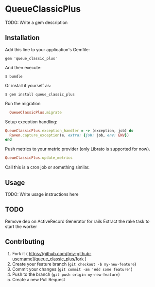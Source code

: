 # QueueClassicPlus

TODO: Write a gem description

## Installation

Add this line to your application's Gemfile:

    gem 'queue_classic_plus'

And then execute:

    $ bundle

Or install it yourself as:

    $ gem install queue_classic_plus

Run the migration

```ruby
  QueueClassicPlus.migrate
```

Setup exception handling:

```ruby
QueueClassicPlus.exception_handler = -> (exception, job) do
  Raven.capture_exception(e, extra: {job: job, env: ENV})
end
```

Push metrics to your metric provider (only Librato is supported for now).

```ruby
QueueClassicPlus.update_metrics
```

Call this is a cron job or something similar.

## Usage

TODO: Write usage instructions here

## TODO

Remove dep on ActiveRecord
Generator for rails
Extract the rake task to start the worker

## Contributing

1. Fork it ( https://github.com/[my-github-username]/queue_classic_plus/fork )
2. Create your feature branch (`git checkout -b my-new-feature`)
3. Commit your changes (`git commit -am 'Add some feature'`)
4. Push to the branch (`git push origin my-new-feature`)
5. Create a new Pull Request
